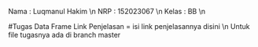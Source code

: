 Nama  : Luqmanul Hakim \n
NRP   : 152023067 \n
Kelas : BB \n

#Tugas Data Frame
Link Penjelasan = isi link penjelasannya disini \n
Untuk file tugasnya ada di branch master 
